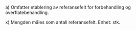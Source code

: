 a) Omfatter etablering av referansefelt for forbehandling og overflatebehandling.

x) Mengden måles som antall referansefelt. Enhet: stk.

